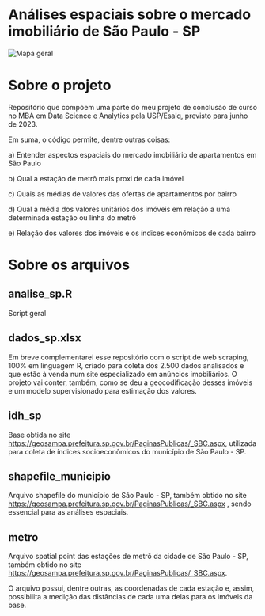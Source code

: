 # Análises espaciais sobre o mercado imobiliário de São Paulo - SP


![Mapa geral](https://github.com/jlgrego/imoveis_sp/blob/main/assets/valores%20unitarios.PNG)


# Sobre o projeto

Repositório que compõem uma parte do meu projeto de conclusão de curso no MBA em Data Science e Analytics pela USP/Esalq, previsto para junho de 2023. 

Em suma, o código permite, dentre outras coisas:

a) Entender aspectos espaciais do mercado imobiliário de apartamentos em São Paulo

b) Qual a estação de metrô mais proxi de cada imóvel

c) Quais as médias de valores das ofertas de apartamentos por bairro

d) Qual a média dos valores unitários dos imóveis em relação a uma determinada estação ou linha do metrô

e) Relação dos valores dos imóveis e os índices econômicos de cada bairro

# Sobre os arquivos

## analise_sp.R

Script geral

## dados_sp.xlsx

Em breve complementarei esse repositório com o script de web scraping, 100% em linguagem R, criado para coleta dos 2.500 dados analisados e que estão à venda num site especializado em anúncios imobiliários. O projeto vai conter, também, como se deu a geocodificação desses imóveis e um modelo supervisionado para estimação dos valores.  

## idh_sp

Base obtida no site https://geosampa.prefeitura.sp.gov.br/PaginasPublicas/_SBC.aspx, utilizada para coleta de índices socioeconômicos do município de São Paulo - SP. 

## shapefile_municipio

Arquivo shapefile do município de São Paulo - SP, também obtido no site https://geosampa.prefeitura.sp.gov.br/PaginasPublicas/_SBC.aspx
, sendo essencial para as análises espaciais.

## metro

Arquivo spatial point das estações de metrô da cidade de São Paulo - SP, também obtido no site https://geosampa.prefeitura.sp.gov.br/PaginasPublicas/_SBC.aspx. 

O arquivo possui, dentre outras, as coordenadas de cada estação e, assim, possibilita a medição das distâncias de cada uma delas para os imóveis da base. 


